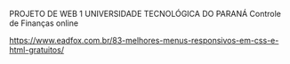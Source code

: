 PROJETO DE WEB 1 UNIVERSIDADE TECNOLÓGICA DO PARANÁ
Controle de Finanças online

https://www.eadfox.com.br/83-melhores-menus-responsivos-em-css-e-html-gratuitos/